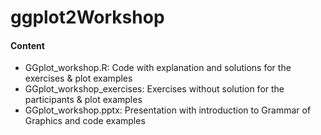 # ggplot2Workshop

#### Content
* GGplot_workshop.R: Code with explanation and solutions for the exercises & plot examples
* GGplot_workshop_exercises: Exercises without solution for the participants & plot examples
* GGplot_workshop.pptx: Presentation with introduction to Grammar of Graphics and code examples
